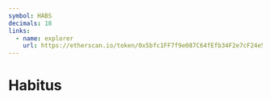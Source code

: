 ```yaml
---
symbol: HABS
decimals: 18
links:
  - name: explorer
    url: https://etherscan.io/token/0x5bfc1FF7f9e087C64fEfb34F2e7cF24e5570919F
---
```


# Habitus
